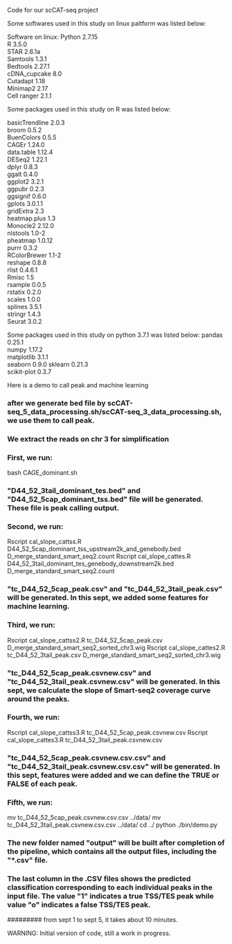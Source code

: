 Code for our scCAT-seq project



Some softwares used in this study on linux paltform was listed below:

Software on linux:
Python 2.7.15   
R 3.5.0   
STAR 2.6.1a   
Samtools 1.3.1   
Bedtools 2.27.1   
cDNA_cupcake 8.0   
Cutadapt 1.18   
Minimap2 2.17   
Cell ranger 2.1.1   

 
Some packages used in this study on R was listed below:

basicTrendline 2.0.3   
broom 0.5.2   
BuenColors 0.5.5   
CAGEr 1.24.0   
data.table 1.12.4   
DESeq2 1.22.1   
dplyr 0.8.3   
ggalt 0.4.0   
ggplot2 3.2.1   
ggpubr 0.2.3   
ggsignif 0.6.0   
gplots 3.0.1.1   
gridExtra 2.3   
heatmap.plus 1.3   
Monocle2 2.12.0   
nlstools 1.0-2   
pheatmap 1.0.12   
purrr 0.3.2   
RColorBrewer 1.1-2   
reshape 0.8.8   
rlist 0.4.6.1   
Rmisc 1.5   
rsample 0.0.5   
rstatix 0.2.0   
scales 1.0.0   
splines 3.5.1   
stringr 1.4.3   
Seurat 3.0.2   

Some packages used in this study on python 3.7.1 was listed below:
pandas 0.25.1  
numpy 1.17.2  
matplotlib 3.1.1  
seaborn 0.9.0
sklearn 0.21.3  
scikit-plot 0.3.7


Here is a demo to call peak and machine learning

### after we generate bed file by scCAT-seq_5_data_processing.sh/scCAT-seq_3_data_processing.sh, we use them to call peak.

### We extract the reads on chr 3 for simplification



### First, we run:

bash CAGE_dominant.sh 

### "D44_52_3tail_dominant_tes.bed" and "D44_52_5cap_dominant_tss.bed" file will be generated. These file is peak calling output.



### Second, we run:

Rscript cal_slope_cattss.R D44_52_5cap_dominant_tss_upstream2k_and_genebody.bed D_merge_standard_smart_seq2.count
Rscript cal_slope_cattes.R D44_52_3tail_dominant_tes_genebody_downstream2k.bed D_merge_standard_smart_seq2.count

### "tc_D44_52_5cap_peak.csv" and "tc_D44_52_3tail_peak.csv" will be generated. In this sept, we added some features for machine learning.



### Third, we run:

Rscript cal_slope_cattss2.R tc_D44_52_5cap_peak.csv D_merge_standard_smart_seq2_sorted_chr3.wig
Rscript cal_slope_cattes2.R tc_D44_52_3tail_peak.csv  D_merge_standard_smart_seq2_sorted_chr3.wig

### "tc_D44_52_5cap_peak.csvnew.csv" and "tc_D44_52_3tail_peak.csvnew.csv" will be generated. In this sept, we calculate the slope of Smart-seq2 coverage curve around the peaks.



### Fourth, we run:

Rscript cal_slope_cattss3.R tc_D44_52_5cap_peak.csvnew.csv
Rscript cal_slope_cattes3.R tc_D44_52_3tail_peak.csvnew.csv


### "tc_D44_52_5cap_peak.csvnew.csv.csv" and "tc_D44_52_3tail_peak.csvnew.csv.csv" will be generated. In this sept, features were added and we can define the TRUE or FALSE of each peak.






### Fifth, we run:

mv tc_D44_52_5cap_peak.csvnew.csv.csv ../data/
mv tc_D44_52_3tail_peak.csvnew.csv.csv ../data/
cd ../
python ./bin/demo.py

### The new folder named "output" will be built after completion of the pipeline, which contains all the output files, including the "\*.csv" file. 
### The last column in the .CSV files shows the predicted classification corresponding to each individual peaks in the input file. The value "1" indicates a true TSS/TES peak while value "o" indicates a false TSS/TES peak.


######### from sept 1 to sept 5, it takes about 10 minutes.

WARNING: Initial version of code, still a work in progress.
